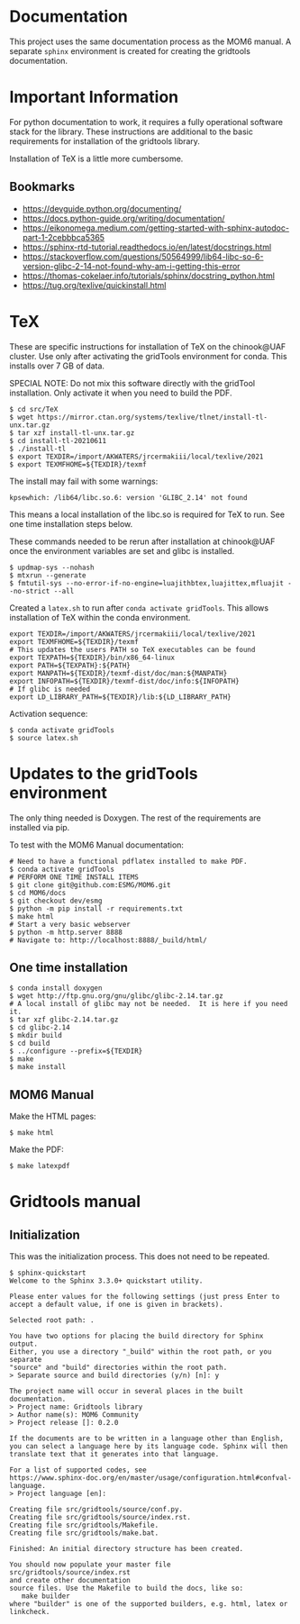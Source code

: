 # Documentation

This project uses the same documentation process as the MOM6 manual.
A separate `sphinx` environment is created for creating the gridtools
documentation.

# Important Information

For python documentation to work, it requires a fully operational
software stack for the library.  These instructions are additional
to the basic requirements for installation of the gridtools
library.

Installation of TeX is a little more cumbersome.

## Bookmarks

 * https://devguide.python.org/documenting/
 * https://docs.python-guide.org/writing/documentation/
 * https://eikonomega.medium.com/getting-started-with-sphinx-autodoc-part-1-2cebbbca5365
 * https://sphinx-rtd-tutorial.readthedocs.io/en/latest/docstrings.html
 * https://stackoverflow.com/questions/50564999/lib64-libc-so-6-version-glibc-2-14-not-found-why-am-i-getting-this-error
 * https://thomas-cokelaer.info/tutorials/sphinx/docstring_python.html
 * https://tug.org/texlive/quickinstall.html

# TeX

These are specific instructions for installation of TeX on the chinook@UAF cluster.
Use only after activating the gridTools environment for conda.  This installs over
7 GB of data.

SPECIAL NOTE: Do not mix this software directly with the gridTool installation.
Only activate it when you need to build the PDF.

```
$ cd src/TeX
$ wget https://mirror.ctan.org/systems/texlive/tlnet/install-tl-unx.tar.gz
$ tar xzf install-tl-unx.tar.gz
$ cd install-tl-20210611
$ ./install-tl
$ export TEXDIR=/import/AKWATERS/jrcermakiii/local/texlive/2021
$ export TEXMFHOME=${TEXDIR}/texmf
```

The install may fail with some warnings:
```
kpsewhich: /lib64/libc.so.6: version 'GLIBC_2.14' not found
```
This means a local installation of the libc.so is required for TeX to run.  See one
time installation steps below.

These commands needed to be rerun after installation at chinook@UAF once the
environment variables are set and glibc is installed.

```
$ updmap-sys --nohash
$ mtxrun --generate
$ fmtutil-sys --no-error-if-no-engine=luajithbtex,luajittex,mfluajit --no-strict --all
```

Created a `latex.sh` to run after `conda activate gridTools`.  This allows installation
of TeX within the conda environment.

```
export TEXDIR=/import/AKWATERS/jrcermakiii/local/texlive/2021
export TEXMFHOME=${TEXDIR}/texmf
# This updates the users PATH so TeX executables can be found
export TEXPATH=${TEXDIR}/bin/x86_64-linux
export PATH=${TEXPATH}:${PATH}
export MANPATH=${TEXDIR}/texmf-dist/doc/man:${MANPATH}
export INFOPATH=${TEXDIR}/texmf-dist/doc/info:${INFOPATH}
# If glibc is needed
export LD_LIBRARY_PATH=${TEXDIR}/lib:${LD_LIBRARY_PATH}
```

Activation sequence:
```
$ conda activate gridTools
$ source latex.sh
```

# Updates to the gridTools environment

The only thing needed is Doxygen.  The rest of the
requirements are installed via pip.

To test with the MOM6 Manual documentation:
```
# Need to have a functional pdflatex installed to make PDF.
$ conda activate gridTools
# PERFORM ONE TIME INSTALL ITEMS
$ git clone git@github.com:ESMG/MOM6.git
$ cd MOM6/docs
$ git checkout dev/esmg
$ python -m pip install -r requirements.txt
$ make html
# Start a very basic webserver
$ python -m http.server 8888
# Navigate to: http://localhost:8888/_build/html/
```

## One time installation

```
$ conda install doxygen
$ wget http://ftp.gnu.org/gnu/glibc/glibc-2.14.tar.gz
# A local install of glibc may not be needed.  It is here if you need it.
$ tar xzf glibc-2.14.tar.gz
$ cd glibc-2.14
$ mkdir build
$ cd build
$ ../configure --prefix=${TEXDIR}
$ make
$ make install
```

## MOM6 Manual

Make the HTML pages:
```
$ make html
```

Make the PDF:
```
$ make latexpdf
```

# Gridtools manual

## Initialization

This was the initialization process.  This does not need to be
repeated.

```
$ sphinx-quickstart
Welcome to the Sphinx 3.3.0+ quickstart utility.

Please enter values for the following settings (just press Enter to
accept a default value, if one is given in brackets).

Selected root path: .

You have two options for placing the build directory for Sphinx output.
Either, you use a directory "_build" within the root path, or you separate
"source" and "build" directories within the root path.
> Separate source and build directories (y/n) [n]: y

The project name will occur in several places in the built documentation.
> Project name: Gridtools library
> Author name(s): MOM6 Community
> Project release []: 0.2.0

If the documents are to be written in a language other than English,
you can select a language here by its language code. Sphinx will then
translate text that it generates into that language.

For a list of supported codes, see
https://www.sphinx-doc.org/en/master/usage/configuration.html#confval-language.
> Project language [en]:

Creating file src/gridtools/source/conf.py.
Creating file src/gridtools/source/index.rst.
Creating file src/gridtools/Makefile.
Creating file src/gridtools/make.bat.

Finished: An initial directory structure has been created.

You should now populate your master file src/gridtools/source/index.rst
and create other documentation
source files. Use the Makefile to build the docs, like so:
   make builder
where "builder" is one of the supported builders, e.g. html, latex or linkcheck.
```
